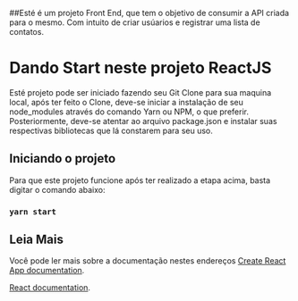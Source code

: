 ##Esté é um projeto Front End, que tem o objetivo de consumir a API criada para o mesmo. Com intuito de criar usúarios e registrar uma lista de contatos.

# Dando Start neste projeto ReactJS

Esté projeto pode ser iniciado fazendo seu Git Clone para sua maquina local, após ter feito o Clone, deve-se iniciar a instalação de seu node_modules através do comando Yarn ou NPM, o que preferir. Posteriormente, deve-se atentar ao arquivo package.json e instalar suas respectivas bibliotecas que lá constarem para seu uso.

## Iniciando o projeto

Para que este projeto funcione após ter realizado a etapa acima, basta digitar o comando abaixo:

### `yarn start`

## Leia Mais

Você pode ler mais sobre a documentação nestes endereços [Create React App documentation](https://facebook.github.io/create-react-app/docs/getting-started).

 [React documentation](https://reactjs.org/).